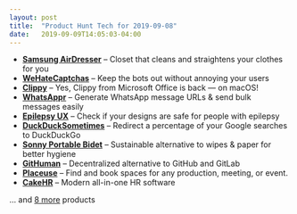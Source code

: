 ```yaml
---
layout: post
title:  "Product Hunt Tech for 2019-09-08"
date:   2019-09-09T14:05:03-04:00
---
```


* **[Samsung AirDresser](https://www.producthunt.com/posts/samsung-airdresser?utm_campaign=producthunt-api&utm_medium=api&utm_source=Application%3A+Daily+Digest+RSS+%28ID%3A+3202%29)** – Closet that cleans and straightens your clothes for you
* **[WeHateCaptchas](https://www.producthunt.com/posts/wehatecaptchas?utm_campaign=producthunt-api&utm_medium=api&utm_source=Application%3A+Daily+Digest+RSS+%28ID%3A+3202%29)** – Keep the bots out without annoying your users
* **[Clippy](https://www.producthunt.com/posts/clippy-96df16ae-f83e-4650-aa73-72691f096f5e?utm_campaign=producthunt-api&utm_medium=api&utm_source=Application%3A+Daily+Digest+RSS+%28ID%3A+3202%29)** – Yes, Clippy from Microsoft Office is back — on macOS!
* **[WhatsAppr](https://www.producthunt.com/posts/whatsappr?utm_campaign=producthunt-api&utm_medium=api&utm_source=Application%3A+Daily+Digest+RSS+%28ID%3A+3202%29)** – Generate WhatsApp message URLs & send bulk messages easily
* **[Epilepsy UX](https://www.producthunt.com/posts/epilepsy-ux?utm_campaign=producthunt-api&utm_medium=api&utm_source=Application%3A+Daily+Digest+RSS+%28ID%3A+3202%29)** – Check if your designs are safe for people with epilepsy
* **[DuckDuckSometimes](https://www.producthunt.com/posts/duckducksometimes?utm_campaign=producthunt-api&utm_medium=api&utm_source=Application%3A+Daily+Digest+RSS+%28ID%3A+3202%29)** – Redirect a percentage of your Google searches to DuckDuckGo
* **[Sonny Portable Bidet](https://www.producthunt.com/posts/sonny-portable-bidet?utm_campaign=producthunt-api&utm_medium=api&utm_source=Application%3A+Daily+Digest+RSS+%28ID%3A+3202%29)** – Sustainable alternative to wipes & paper for better hygiene
* **[GitHuman](https://www.producthunt.com/posts/githuman?utm_campaign=producthunt-api&utm_medium=api&utm_source=Application%3A+Daily+Digest+RSS+%28ID%3A+3202%29)** –  Decentralized alternative to GitHub and GitLab 
* **[Placeuse](https://www.producthunt.com/posts/placeuse?utm_campaign=producthunt-api&utm_medium=api&utm_source=Application%3A+Daily+Digest+RSS+%28ID%3A+3202%29)** – Find and book spaces for any production, meeting, or event.
* **[CakeHR](https://www.producthunt.com/posts/cakehr?utm_campaign=producthunt-api&utm_medium=api&utm_source=Application%3A+Daily+Digest+RSS+%28ID%3A+3202%29)** – Modern all-in-one HR software

… and [8 more](https://www.producthunt.com/tech) products